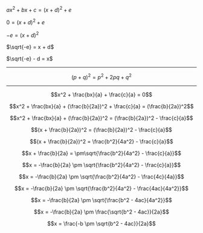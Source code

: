 $ax^2 + bx + c = (x + d)^2 + e$

$0 = (x + d)^2 + e$

$-e = (x + d)^2$

$\sqrt{-e} = x + d$

$\sqrt{-e} - d = x$

----

$$(p + q)^2 = p^2 + 2pq + q^2$$

----

$$x^2 + \frac{bx}{a} + \frac{c}{a} = 0$$

$$x^2 + \frac{bx}{a} + (\frac{b}{2a})^2 + \frac{c}{a} = (\frac{b}{2a})^2$$

$$x^2 + \frac{bx}{a} + (\frac{b}{2a})^2 = (\frac{b}{2a})^2 - \frac{c}{a}$$

$$(x + \frac{b}{2a})^2 = (\frac{b}{2a})^2 - \frac{c}{a}$$

$$(x + \frac{b}{2a})^2 = \frac{b^2}{4a^2} - \frac{c}{a}$$

$$x + \frac{b}{2a} = \pm\sqrt{\frac{b^2}{4a^2} - \frac{c}{a}}$$

$$x = -\frac{b}{2a} \pm \sqrt{\frac{b^2}{4a^2} - \frac{c}{a}}$$

$$x = -\frac{b}{2a} \pm \sqrt{\frac{b^2}{4a^2} - \frac{4c}{4a}}$$

$$x = -\frac{b}{2a} \pm \sqrt{\frac{b^2}{4a^2} - \frac{4ac}{4a^2}}$$

$$x = -\frac{b}{2a} \pm \sqrt{\frac{b^2 - 4ac}{4a^2}}$$

$$x = -\frac{b}{2a} \pm \frac{\sqrt{b^2 - 4ac}}{2a}$$

$$x = \frac{-b \pm \sqrt{b^2 - 4ac}}{2a}$$
